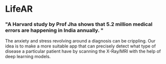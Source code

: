 # LifeAR

### "A Harvard study by Prof Jha shows that   5.2 million  medical errors are happening in India annually. "

The anxiety and stress revolving around a diagnosis can be crippling. Our idea is to make a more suitable app that can precisely detect what type of disease a particular patient have by scanning the X-Ray/MRI with the help of deep learning models.
